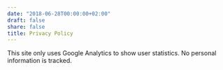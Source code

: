 ```yaml
---
date: "2018-06-28T00:00:00+02:00"
draft: false
share: false
title: Privacy Policy
---
```

This site only uses Google Analytics to show user statistics. No personal information is tracked.
